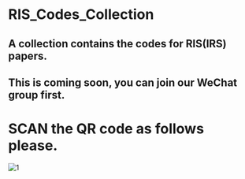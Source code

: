 # RIS_Codes_Collection

## A collection contains the codes for RIS(IRS) papers.

## This is coming soon, you can join our WeChat group first. 

# SCAN the QR code as follows please. 
![1](https://github.com/ken0225/RIS_Codes_Collection/blob/main/20210112.jpg)
